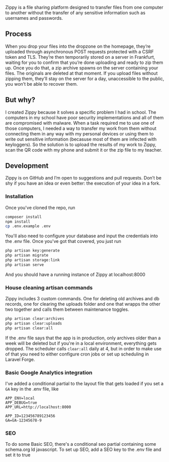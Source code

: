 Zippy is a file sharing platform designed to transfer files from one computer to another without the transfer of any sensitive information such as usernames and passwords.
## Process
When you drop your files into the dropzone on the homepage, they’re uploaded through asynchronous POST requests protected with a CSRF token and TLS. They’re then temporarily stored on a server in Frankfurt, waiting for you to confirm that you’re done uploading and ready to zip them up. Once you do that, a zip archive spawns on the server containing your files. The originals are deleted at that moment. If you upload files without zipping them, they’ll stay on the server for a day, unaccessible to the public, you won’t be able to recover them.
## But why?
I created Zippy because it solves a specific problem I had in school. The computers in my school have poor security implementations and all of them are compromised with malware. When a task required me to use one of those computers, I needed a way to transfer my work from them without connecting them in any way with my personal devices or using them to write out sensitive information (becasuse most of them are infected with keyloggers). So the solution is to upload the results of my work to Zippy, scan the QR code with my phone and submit it or the zip file to my teacher.
## Development
Zippy is on GitHub and I’m open to suggestions and pull requests. Don’t be shy if you have an idea or even better: the execution of your idea in a fork.
### Installation
Once you've cloned the repo, run
```bash
composer install
npm install
cp .env.example .env
```
You'll also need to configure your database and input the credentials into the .env file. Once you've got that covered, you just run
```bash
php artisan key:generate
php artisan migrate
php artisan storage:link
php artisan serve
```
And you should have a running instance of Zippy at localhost:8000
### House cleaning artisan commands
Zippy includes 3 custom commands. One for deleting old archives and db records, one for clearing the uploads folder and one that wrapps the other two together and calls them between maintenance toggles.
```bash
php artisan clear:archives
php artisan clear:uploads
php artisan clear:all
```
If the .env file says that the app is in production, only archives older than a week will be deleted but if you're in a local environment, everything gets dropped.
The scheduler calls ```clear:all``` daily at 4, but in order to make use of that you need to either configure cron jobs or set up scheduling in Laravel Forge.
### Basic Google Analytics integration
I've added a conditional partial to the layout file that gets loaded if you set a ```GA``` key in the .env file, like
```
APP_ENV=local
APP_DEBUG=true
APP_URL=http://localhost:8000

APP_ID=123456789123456
GA=UA-12345678-9
```
### SEO
To do some Basic SEO, there's a conditional seo partial containing some schema.org ld javascript. To set up SEO, add a SEO key to the .env file and set it to true
